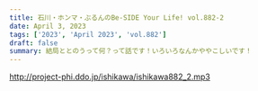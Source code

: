 ```yaml
---
title: 石川・ホンマ・ぶるんのBe-SIDE Your Life! vol.882-2
date: April 3, 2023
tags: ['2023', 'April 2023', 'vol.882']
draft: false
summary: 結局ととのうって何？って話です！いろいろなんかややこしいです！
---
```


http://project-phi.ddo.jp/ishikawa/ishikawa882_2.mp3